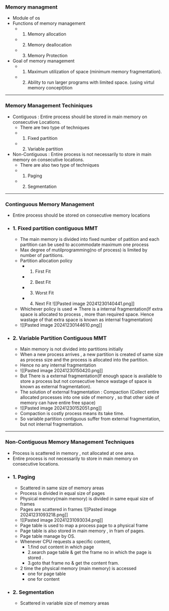  ### **Memory managment**
- Module of os 
- Functions of memory management
	- 1. Memory allocation
	- 2. Memory deallocation 
	- 3. Memory Protection 
- Goal of memory management 
	- 1. Maximum utilization of space (minimum memory fragmentation).
	- 2. Ability to run larger programs with limited space. (using virtul memory concept)tion

---

### **Memory Management Techiniques**
- Contiguous  : Entire process should be stored in main memory on consecutive Locations. 
	- There are two type of techniques
	- 1. Fixed partition
	- 2. Variable partition 
- Non-Contiguous : Entire process is not necessarily to store in main memory on consecutive locations.
	- There are also two type of techniques 
	- 1. Paging 
	-  2. Segmentation

----
### **Continguous Memory Management**
- Entire process should be stored on consecutive memory locations
- ### 1. Fixed partition contiguous MMT
	- The main memory is divided into fixed number of patition and each partition can be used to accommodate maximum one process 
	- Max degree of mutilprogramming(no of process) is limited by number of partitions.
	- Partition allocation policy 
		- 1. First Fit
		- 2. Best Fit 
		- 3. Worst Fit
		- 4. Next Fit ![[Pasted image 20241230140441.png]]
	- Whichever policy is used => There is a internal fragmentation(If extra space is allocated to process , more than required space. Hence wastage of that extra space is known as internal fragmentation)
	- ![[Pasted image 20241230144610.png]]
- ### 2. Variable Partition Contiguous MMT
	- Main memory is not divided into partitions initially 
	- When a new process arrives , a new partition is created of same size as process size and the process is allocated into the partition.
	- Hence no any internal fragmentation
	- ![[Pasted image 20241230150420.png]]
	- But There is a external fragmentation(If enough space is available to store a process but not consecutive hence wastage of space is known as external fragmentation).
	- The solution of external fragmentation : Compaction (Collect entire allocated processes into one side of memory , so that other side of memory can have entire free space)
	- ![[Pasted image 20241230152051.png]]
	- Compaction is costly process means its take time.
	- So variable partition contiguous suffer from external fragmentation, but not internal fragmentation.
---
### **Non-Contiguous Memory Management Techniques**
- Process is scattered in memory , not allocated at one area.
- Entire process is not necessarily to store in main memory on consecutive locations.
- ### 1. Paging
	- Scattered in same size of memory areas
	- Process is divided in equal size of pages
	- Physical memory(main memory) is divided in same equal size of frames
	- Pages are scattered in frames ![[Pasted image 20241231093218.png]]
	- ![[Pasted image 20241231093034.png]]
	- Page table is used to map a process page to a physical frame
	- Page table is also stored in main memory , in fram of pages.
	- Page table manage by OS.
	- Whenever CPU requests a specific content,
		- 1.find out content in which page
		- 2.search page table & get the frame no in which the page is stored .
		- 3.goto that frame no & get the content fram.
	- 2 time the physical memory (main memory) is accessed
		- one for page table
		- one for content 
- ### 2. Segmentation
	- Scattered in variable size of memory areas 
